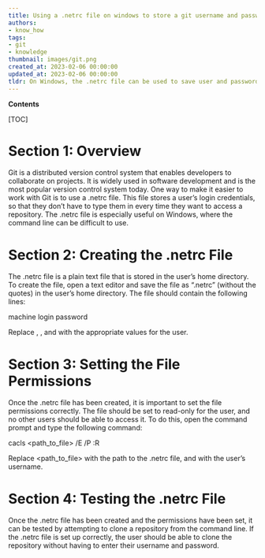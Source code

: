 ```yaml
---
title: Using a .netrc file on windows to store a git username and password
authors:
- know_how
tags:
- git
- knowledge
thumbnail: images/git.png
created_at: 2023-02-06 00:00:00
updated_at: 2023-02-06 00:00:00
tldr: On Windows, the .netrc file can be used to save user and password by setting the file`s permissions to be readable only by the user.
---
```


**Contents**

[TOC]

# Section 1: Overview

Git is a distributed version control system that enables developers to collaborate on projects. It is widely used in software development and is the most popular version control system today. One way to make it easier to work with Git is to use a .netrc file. This file stores a user’s login credentials, so that they don’t have to type them in every time they want to access a repository. The .netrc file is especially useful on Windows, where the command line can be difficult to use.

# Section 2: Creating the .netrc File

The .netrc file is a plain text file that is stored in the user’s home directory. To create the file, open a text editor and save the file as “.netrc” (without the quotes) in the user’s home directory. The file should contain the following lines:

machine <hostname>
login <username>
password <password>

Replace <hostname>, <username>, and <password> with the appropriate values for the user.

# Section 3: Setting the File Permissions

Once the .netrc file has been created, it is important to set the file permissions correctly. The file should be set to read-only for the user, and no other users should be able to access it. To do this, open the command prompt and type the following command:

cacls <path_to_file> /E /P <username>:R

Replace <path_to_file> with the path to the .netrc file, and <username> with the user’s username.

# Section 4: Testing the .netrc File

Once the .netrc file has been created and the permissions have been set, it can be tested by attempting to clone a repository from the command line. If the .netrc file is set up correctly, the user should be able to clone the repository without having to enter their username and password.
